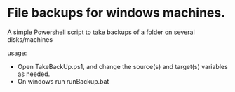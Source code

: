 # File backups for windows machines.
A simple Powershell script to take backups of a folder on several disks/machines

usage:
- Open TakeBackUp.ps1, and change the source(s) and target(s) variables as needed.
- On windows run runBackup.bat
